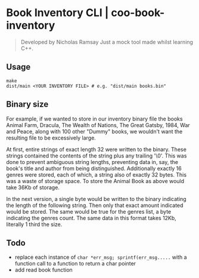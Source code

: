 # Book Inventory CLI | coo-book-inventory
> Developed by Nicholas Ramsay
Just a mock tool made whilst learning C++.

## Usage
```
make
dist/main <YOUR INVENTORY FILE> # e.g. "dist/main books.bin"
```

## Binary size
For example, if we wanted to store in our inventory binary file the books Animal Farm, Dracula, The Wealth of Nations, The Great Gatsby, 1984, War and Peace, along with 100 other "Dummy" books, we wouldn't want the resulting file to be excessively large. 

At first, entire strings of exact length 32 were written to the binary. These strings contained the contents of the string plus any trailing '\0'. This was done to prevent ambiguous string lengths, preventing data in, say, the book's title and author from being distinguished. Additionally exactly 16 genres were stored, each of which, a string also of exactly 32 bytes. This was a waste of storage space. To store the Animal Book as above would take 36Kb of storage.

In the next version, a single byte would be written to the binary indicating the length of the following string. Then only that exact amount indicated would be stored. The same would be true for the genres list, a byte indicating the genres count. The same data in this format takes 12Kb, literally 1 third the size.

## Todo
- replace each instance of `char *err_msg; sprintf(err_msg.....` with a function call to a function to return a char pointer
- add read book function